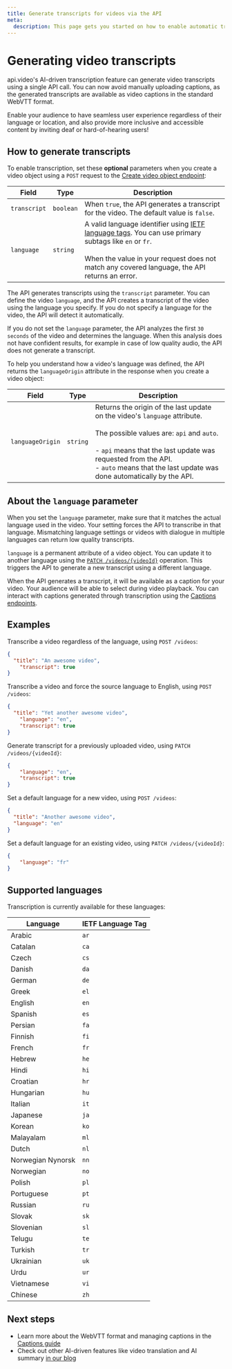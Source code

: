 ```yaml
---
title: Generate transcripts for videos via the API
meta:
  description: This page gets you started on how to enable automatic transcription for videos in multiple languages using the Videos endpoint.
---
```


# Generating video transcripts

api.video's AI-driven transcription feature can generate video transcripts using a single API call. You can now avoid manually uploading captions, as the generated transcripts are available as video captions in the standard WebVTT format. 

Enable your audience to have seamless user experience regardless of their language or location, and also provide more inclusive and accessible content by inviting deaf or hard-of-hearing users!

## How to generate transcripts

To enable transcription, set these **optional** parameters when you create a video object using a `POST` request to the [Create video object endpoint](/reference/api/Videos#create-a-video-object):

| Field        | Type      | Description                                                                                                                                                                                        |
|--------------|-----------|----------------------------------------------------------------------------------------------------------------------------------------------------------------------------------------------------|
| `transcript` | `boolean` | When `true`, the API generates a transcript for the video. The default value is `false`.                                                                                                           |
| `language`   | `string`  | A valid language identifier using [IETF language tags](https://en.wikipedia.org/wiki/IETF_language_tag). You can use primary subtags like `en` or `fr`.<br/><br/>When the value in your request does not match any covered language, the API returns an error. |

The API generates transcripts using the `transcript` parameter. You can define the video `language`, and the API creates a transcript of the video using the language you specify. If you do not specify a language for the video, the API will detect it automatically. 

<Callout pad="2" type="info">

If you do not set the `language` parameter, the API analyzes the first `30 seconds` of the video and determines the language. When this analysis does not have confident results, for example in case of low quality audio, the API does not generate a transcript.
</Callout>

To help you understand how a video's language was defined, the API returns the `languageOrigin` attribute in the response when you create a video object:

| Field        | Type      | Description                                                                                                                                                                                        |
|--------------|-----------|----------------------------------------------------------------------------------------------------------------------------------------------------------------------------------------------------|
| `languageOrigin` | `string` | Returns the origin of the last update on the video's `language` attribute.<br/><br/>The possible values are: `api` and `auto`.<br/><br/>- `api` means that the last update was requested from the API.<br/>- `auto` means that the last update was done automatically by the API. |

## About the `language` parameter

When you set the `language` parameter, make sure that it matches the actual language used in the video. Your setting forces the API to transcribe in that language. Mismatching language settings or videos with dialogue in multiple languages can return low quality transcripts.

`language` is a permanent attribute of a video object. You can update it to another language using the [`PATCH /videos/{videoId}`](/reference/api/Videos#update-a-video-object) operation. This triggers the API to generate a new transcript using a different language.

When the API generates a transcript, it will be available as a caption for your video. Your audience will be able to select during video playback. You can interact with captions generated through transcription using the [Captions endpoints](/reference/api/Captions).

## Examples

Transcribe a video regardless of the language, using `POST /videos`:

  ```json
  {
    "title": "An awesome video",
	  "transcript": true
  }
  ```

Transcribe a video and force the source language to English, using `POST /videos`:

  ```json
  {
    "title": "Yet another awesome video",
	  "language": "en",
	  "transcript": true
  }
  ```

Generate transcript for a previously uploaded video, using `PATCH /videos/{videoId}`:

  ```json
  {
	  "language": "en",
	  "transcript": true
  }
  ```

Set a default language for a new video, using `POST /videos`:

  ```json
  {
    "title": "Another awesome video",
    "language": "en"
  }
  ```

Set a default language for an existing video, using `PATCH /videos/{videoId}`:

  ```json
  {
	  "language": "fr"
  }
  ```

## Supported languages

Transcription is currently available for these languages:

| Language | IETF Language Tag |
|----------|-------------------|
| Arabic | `ar` |
| Catalan | `ca` |
| Czech | `cs` |
| Danish | `da` |
| German | `de` |
| Greek | `el` |
| English | `en` |
| Spanish | `es` |
| Persian | `fa` |
| Finnish | `fi` |
| French | `fr` |
| Hebrew | `he` |
| Hindi | `hi` |
| Croatian | `hr` |
| Hungarian | `hu` |
| Italian | `it` |
| Japanese | `ja` |
| Korean | `ko` |
| Malayalam | `ml` |
| Dutch | `nl` |
| Norwegian Nynorsk | `nn` |
| Norwegian | `no` |
| Polish | `pl` |
| Portuguese | `pt` |
| Russian | `ru` |
| Slovak | `sk` |
| Slovenian | `sl` |
| Telugu | `te` |
| Turkish | `tr` |
| Ukrainian | `uk` |
| Urdu | `ur` |
| Vietnamese | `vi` |
| Chinese | `zh` |

## Next steps

- Learn more about the WebVTT format and managing captions in the [Captions guide](/vod/add-captions)
- Check out other AI-driven features like video translation and AI summary [in our blog](https://api.video/blog/product-updates/ai-video-features/)